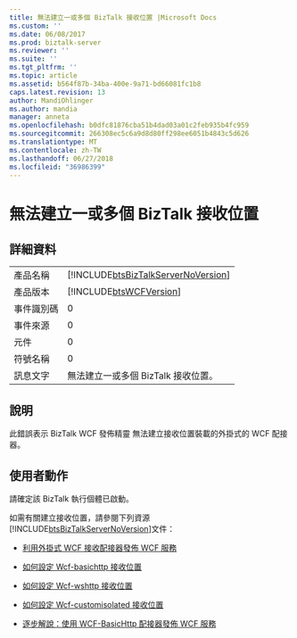 ```yaml
---
title: 無法建立一或多個 BizTalk 接收位置 |Microsoft Docs
ms.custom: ''
ms.date: 06/08/2017
ms.prod: biztalk-server
ms.reviewer: ''
ms.suite: ''
ms.tgt_pltfrm: ''
ms.topic: article
ms.assetid: b564f87b-34ba-400e-9a71-bd66081fc1b8
caps.latest.revision: 13
author: MandiOhlinger
ms.author: mandia
manager: anneta
ms.openlocfilehash: b0dfc81876cba51b4dad03a01c2feb935b4fc959
ms.sourcegitcommit: 266308ec5c6a9d8d80ff298ee6051b4843c5d626
ms.translationtype: MT
ms.contentlocale: zh-TW
ms.lasthandoff: 06/27/2018
ms.locfileid: "36986399"
---
```

# <a name="unable-to-create-one-or-more-biztalk-receive-locations"></a>無法建立一或多個 BizTalk 接收位置
## <a name="details"></a>詳細資料  
  
|                 |                                                                                    |
|-----------------|------------------------------------------------------------------------------------|
|  產品名稱   | [!INCLUDE[btsBizTalkServerNoVersion](../includes/btsbiztalkservernoversion-md.md)] |
| 產品版本 |             [!INCLUDE[btsWCFVersion](../includes/btswcfversion-md.md)]             |
|    事件識別碼     |                                         0                                          |
|  事件來源   |                                         0                                          |
|    元件    |                                         0                                          |
|  符號名稱  |                                         0                                          |
|  訊息文字   |              無法建立一或多個 BizTalk 接收位置。               |
  
## <a name="explanation"></a>說明  
 此錯誤表示 BizTalk WCF 發佈精靈 無法建立接收位置裝載的外掛式的 WCF 配接器。  
  
## <a name="user-action"></a>使用者動作  
 請確定該 BizTalk 執行個體已啟動。  
  
 如需有關建立接收位置，請參閱下列資源[!INCLUDE[btsBizTalkServerNoVersion](../includes/btsbiztalkservernoversion-md.md)]文件：  
  
-   [利用外掛式 WCF 接收配接器發佈 WCF 服務](../core/publishing-wcf-services-with-the-isolated-wcf-receive-adapters.md)  
  
-   [如何設定 Wcf-basichttp 接收位置](http://msdn.microsoft.com/library/43f18e5d-ba28-453c-b8ce-5bcdc6f27fdd)  
  
-   [如何設定 Wcf-wshttp 接收位置](../core/how-to-configure-a-wcf-wshttp-receive-location.md)  
  
-   [如何設定 Wcf-customisolated 接收位置](../core/how-to-configure-a-wcf-customisolated-receive-location.md)  
  
-   [逐步解說：使用 WCF-BasicHttp 配接器發佈 WCF 服務](../core/walkthrough-publishing-wcf-services-with-the-wcf-basichttp-adapter.md)